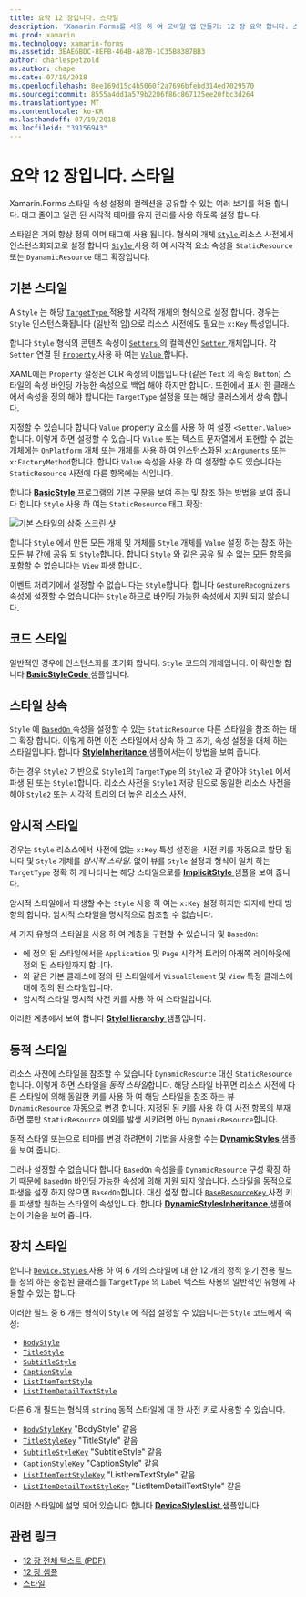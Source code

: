 ```yaml
---
title: 요약 12 장입니다. 스타일
description: 'Xamarin.Forms를 사용 하 여 모바일 앱 만들기: 12 장 요약 합니다. 스타일'
ms.prod: xamarin
ms.technology: xamarin-forms
ms.assetid: 3EAE6BDC-8EFB-464B-A87B-1C35B8387BB3
author: charlespetzold
ms.author: chape
ms.date: 07/19/2018
ms.openlocfilehash: 8ee169d15c4b5060f2a7696bfebd314ed7029570
ms.sourcegitcommit: 8555a4dd1a579b2206f86c867125ee20fbc3d264
ms.translationtype: MT
ms.contentlocale: ko-KR
ms.lasthandoff: 07/19/2018
ms.locfileid: "39156943"
---
```

# <a name="summary-of-chapter-12-styles"></a>요약 12 장입니다. 스타일

Xamarin.Forms 스타일 속성 설정의 컬렉션을 공유할 수 있는 여러 보기를 허용 합니다. 태그 줄이고 일관 된 시각적 테마를 유지 관리를 사용 하도록 설정 합니다.

스타일은 거의 항상 정의 이며 태그에 사용 됩니다. 형식의 개체 [ `Style` ](xref:Xamarin.Forms.Style) 리소스 사전에서 인스턴스화되고로 설정 합니다 [ `Style` ](xref:Xamarin.Forms.VisualElement.Style) 사용 하 여 시각적 요소 속성을 `StaticResource` 또는 `DyanamicResource` 태그 확장입니다.

## <a name="the-basic-style"></a>기본 스타일

A `Style` 는 해당 [ `TargetType` ](xref:Xamarin.Forms.Style.TargetType) 적용할 시각적 개체의 형식으로 설정 합니다. 경우는 `Style` 인스턴스화됩니다 (일반적 임)으로 리소스 사전에도 필요는 `x:Key` 특성입니다.

합니다 `Style` 형식의 콘텐츠 속성이 [ `Setters` ](xref:Xamarin.Forms.Style.Setters)의 컬렉션인 [ `Setter` ](xref:Xamarin.Forms.Setter) 개체입니다. 각 `Setter` 연결 된 [ `Property` ](xref:Xamarin.Forms.Setter.Property) 사용 하 여는 [ `Value` ](xref:Xamarin.Forms.Setter.Value)합니다.

XAML에는 `Property` 설정은 CLR 속성의 이름입니다 (같은 `Text` 의 속성 `Button`) 스타일의 속성 바인딩 가능한 속성으로 백업 해야 하지만 합니다. 또한에서 표시 한 클래스에서 속성을 정의 해야 합니다는 `TargetType` 설정을 또는 해당 클래스에서 상속 합니다.

지정할 수 있습니다 합니다 `Value` property 요소를 사용 하 여 설정 `<Setter.Value>`합니다. 이렇게 하면 설정할 수 있습니다 `Value` 또는 텍스트 문자열에서 표현할 수 없는 개체에는 `OnPlatform` 개체 또는 개체를 사용 하 여 인스턴스화된 `x:Arguments` 또는 `x:FactoryMethod`합니다. 합니다 `Value` 속성을 사용 하 여 설정할 수도 있습니다는 `StaticResource` 사전에 다른 항목에는 식입니다.

합니다 [ **BasicStyle** ](https://github.com/xamarin/xamarin-forms-book-samples/tree/master/Chapter12/BasicStyle) 프로그램의 기본 구문을 보여 주는 및 참조 하는 방법을 보여 줍니다 합니다 `Style` 사용 하 여는 `StaticResource` 태그 확장:

[![기본 스타일의 삼중 스크린 샷](images/ch12fg01-small.png "기본 스타일")](images/ch12fg01-large.png#lightbox "기본 스타일")

합니다 `Style` 에서 만든 모든 개체 및 개체를 `Style` 개체를 `Value` 설정 하는 참조 하는 모든 뷰 간에 공유 되 `Style`합니다. 합니다 `Style` 와 같은 공유 될 수 없는 모든 항목을 포함할 수 없습니다는 `View` 파생 합니다.

이벤트 처리기에서 설정할 수 없습니다는 `Style`합니다. 합니다 `GestureRecognizers` 속성에 설정할 수 없습니다는 `Style` 하므로 바인딩 가능한 속성에서 지원 되지 않습니다.

## <a name="styles-in-code"></a>코드 스타일

일반적인 경우에 인스턴스화를 초기화 합니다. `Style` 코드의 개체입니다. 이 확인할 합니다 [ **BasicStyleCode** ](https://github.com/xamarin/xamarin-forms-book-samples/tree/master/Chapter12/BasicStyleCode) 샘플입니다.

## <a name="style-inheritance"></a>스타일 상속

`Style` 에 [ `BasedOn` ](xref:Xamarin.Forms.Style.BasedOn) 속성을 설정할 수 있는 `StaticResource` 다른 스타일을 참조 하는 태그 확장 합니다. 이렇게 하면 이전 스타일에서 상속 하 고 추가, 속성 설정을 대체 하는 스타일입니다. 합니다 [ **StyleInheritance** ](https://github.com/xamarin/xamarin-forms-book-samples/tree/master/Chapter12/StyleInheritance) 샘플에서는이 방법을 보여 줍니다.

하는 경우 `Style2` 기반으로 `Style1`의 `TargetType` 의 `Style2` 과 같아야 `Style1` 에서 파생 된 또는 `Style1`합니다. 리소스 사전을 `Style1` 저장 된으로 동일한 리소스 사전을 해야 `Style2` 또는 시각적 트리의 더 높은 리소스 사전.

## <a name="implicit-styles"></a>암시적 스타일

경우는 `Style` 리소스에서 사전에 없는 `x:Key` 특성 설정을, 사전 키를 자동으로 할당 됩니다 및 `Style` 개체를 *암시적 스타일*. 없이 뷰를 `Style` 설정과 형식이 일치 하는 `TargetType` 정확 하 게 나타나는 해당 스타일으로를 [ **ImplicitStyle** ](https://github.com/xamarin/xamarin-forms-book-samples/tree/master/Chapter12/ImplicitStyle) 샘플을 보여 줍니다.

암시적 스타일에서 파생할 수는 `Style` 사용 하 여는 `x:Key` 설정 하지만 되지에 반대 방향의 합니다. 암시적 스타일을 명시적으로 참조할 수 없습니다.

세 가지 유형의 스타일을 사용 하 여 계층을 구현할 수 있습니다 및 `BasedOn`:

- 에 정의 된 스타일에서을 `Application` 및 `Page` 시각적 트리의 아래쪽 레이아웃에 정의 된 스타일까지 합니다.
- 와 같은 기본 클래스에 정의 된 스타일에서 `VisualElement` 및 `View` 특정 클래스에 대해 정의 된 스타일입니다.
- 암시적 스타일 명시적 사전 키를 사용 하 여 스타일입니다.

이러한 계층에서 보여 합니다 [ **StyleHierarchy** ](https://github.com/xamarin/xamarin-forms-book-samples/tree/master/Chapter12/StyleHierarchy) 샘플입니다.

## <a name="dynamic-styles"></a>동적 스타일

리소스 사전에 스타일을 참조할 수 있습니다 `DynamicResource` 대신 `StaticResource`합니다. 이렇게 하면 스타일을 *동적 스타일*합니다. 해당 스타일 바뀌면 리소스 사전에 다른 스타일에 의해 동일한 키를 사용 하 여 해당 스타일을 참조 하는 뷰 `DynamicResource` 자동으로 변경 합니다. 지정된 된 키를 사용 하 여 사전 항목의 부재 하면 뿐만 `StaticResource` 예외를 발생 시키려면 아닌 `DynamicResource`합니다.

동적 스타일 또는으로 테마를 변경 하려면이 기법을 사용할 수는 [ **DynamicStyles** ](https://github.com/xamarin/xamarin-forms-book-samples/tree/master/Chapter12/DynamicStyles) 샘플을 보여 줍니다.

그러나 설정할 수 없습니다 합니다 `BasedOn` 속성을를 `DynamicResource` 구성 확장 하기 때문에 `BasedOn` 바인딩 가능한 속성에 의해 지원 되지 않습니다. 스타일을 동적으로 파생을 설정 하지 않으면 `BasedOn`합니다. 대신 설정 합니다 [ `BaseResourceKey` ](xref:Xamarin.Forms.Style.BaseResourceKey) 사전 키를 파생할 원하는 스타일의 속성입니다. 합니다 [ **DynamicStylesInheritance** ](https://github.com/xamarin/xamarin-forms-book-samples/tree/master/Chapter12/DynaStylesInh) 샘플에는이 기술을 보여 줍니다.

## <a name="device-styles"></a>장치 스타일

합니다 [ `Device.Styles` ](xref:Xamarin.Forms.Device.Styles) 사용 하 여 6 개의 스타일에 대 한 12 개의 정적 읽기 전용 필드를 정의 하는 중첩된 클래스를 `TargetType` 의 `Label` 텍스트 사용의 일반적인 유형에 사용할 수 있는 합니다.

이러한 필드 중 6 개는 형식이 `Style` 에 직접 설정할 수 있습니다는 `Style` 코드에서 속성:

- [`BodyStyle`](xref:Xamarin.Forms.Device.Styles.BodyStyle)
- [`TitleStyle`](xref:Xamarin.Forms.Device.Styles.TitleStyle)
- [`SubtitleStyle`](xref:Xamarin.Forms.Device.Styles.SubtitleStyle)
- [`CaptionStyle`](xref:Xamarin.Forms.Device.Styles.CaptionStyle)
- [`ListItemTextStyle`](xref:Xamarin.Forms.Device.Styles.ListItemTextStyle)
- [`ListItemDetailTextStyle`](xref:Xamarin.Forms.Device.Styles.ListItemDetailTextStyle)

다른 6 개 필드는 형식의 `string` 동적 스타일에 대 한 사전 키로 사용할 수 있습니다.

- [`BodyStyleKey`](xref:Xamarin.Forms.Device.Styles.BodyStyleKey) "BodyStyle" 같음
- [`TitleStyleKey`](xref:Xamarin.Forms.Device.Styles.TitleStyleKey) "TitleStyle" 같음
- [`SubtitleStyleKey`](xref:Xamarin.Forms.Device.Styles.SubtitleStyleKey) "SubtitleStyle" 같음
- [`CaptionStyleKey`](xref:Xamarin.Forms.Device.Styles.CaptionStyleKey) "CaptionStyle" 같음
- [`ListItemTextStyleKey`](xref:Xamarin.Forms.Device.Styles.ListItemTextStyleKey) "ListItemTextStyle" 같음
- [`ListItemDetailTextStyleKey`](xref:Xamarin.Forms.Device.Styles.ListItemDetailTextStyleKey) "ListItemDetailTextStyle" 같음

이러한 스타일에 설명 되어 있습니다 합니다 [ **DeviceStylesList** ](https://github.com/xamarin/xamarin-forms-book-samples/tree/master/Chapter12/DeviceStylesList) 샘플입니다.

## <a name="related-links"></a>관련 링크

- [12 장 전체 텍스트 (PDF)](https://download.xamarin.com/developer/xamarin-forms-book/XamarinFormsBook-Ch12-Apr2016.pdf)
- [12 장 샘플](https://github.com/xamarin/xamarin-forms-book-samples/tree/master/Chapter12)
- [스타일](~/xamarin-forms/user-interface/styles/index.md)
